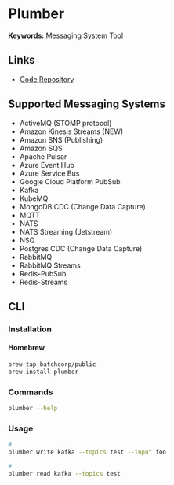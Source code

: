 # Plumber

**Keywords:** Messaging System Tool

## Links

- [Code Repository](https://github.com/batchcorp/plumber)

## Supported Messaging Systems

- ActiveMQ (STOMP protocol)
- Amazon Kinesis Streams (NEW)
- Amazon SNS (Publishing)
- Amazon SQS
- Apache Pulsar
- Azure Event Hub
- Azure Service Bus
- Google Cloud Platform PubSub
- Kafka
- KubeMQ
- MongoDB CDC (Change Data Capture)
- MQTT
- NATS
- NATS Streaming (Jetstream)
- NSQ
- Postgres CDC (Change Data Capture)
- RabbitMQ
- RabbitMQ Streams
- Redis-PubSub
- Redis-Streams

## CLI

### Installation

#### Homebrew

```sh
brew tap batchcorp/public
brew install plumber
```

### Commands

```sh
plumber --help
```

### Usage

```sh
#
plumber write kafka --topics test --input foo

#
plumber read kafka --topics test
```
